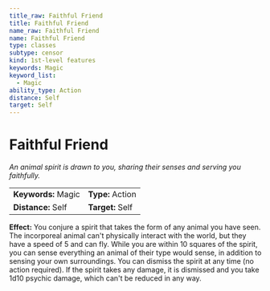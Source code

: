```yaml
---
title_raw: Faithful Friend
title: Faithful Friend
name_raw: Faithful Friend
name: Faithful Friend
type: classes
subtype: censor
kind: 1st-level features
keywords: Magic
keyword_list:
  - Magic
ability_type: Action
distance: Self
target: Self
---
```


# Faithful Friend

*An animal spirit is drawn to you, sharing their senses and serving you faithfully.*

|                     |                  |
| :------------------ | :--------------- |
| **Keywords:** Magic | **Type:** Action |
| **Distance:** Self  | **Target:** Self |

**Effect:** You conjure a spirit that takes the form of any animal you have seen. The incorporeal animal can't physically interact with the world, but they have a speed of 5 and can fly. While you are within 10 squares of the spirit, you can sense everything an animal of their type would sense, in addition to sensing your own surroundings. You can dismiss the spirit at any time (no action required). If the spirit takes any damage, it is dismissed and you take 1d10 psychic damage, which can't be reduced in any way.

